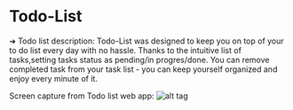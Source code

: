 # Todo-List
➜ Todo list description:
Todo-List was designed to keep you on top of your to do list every day with no hassle.
Thanks to the intuitive list of tasks,setting tasks status as pending/in progres/done. You can remove completed task from your task list - you can keep yourself organized and enjoy every minute of it.

Screen capture from Todo list web app:
![alt tag](https://cloud.githubusercontent.com/assets/24606661/22206074/566b22e8-e182-11e6-931d-4be259b5f64a.png)


